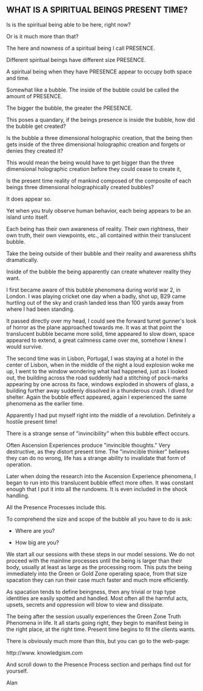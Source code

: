 ## WHAT IS A SPIRITUAL BEINGS PRESENT TIME?

Is is the spiritual being able to be here, right now?

Or is it much more than that?

The here and nowness of a spiritual being I call PRESENCE.

Different spiritual beings have different size PRESENCE.

A spiritual being when they have PRESENCE appear to occupy both space
and time.

Somewhat like a bubble. The inside of the bubble could be called the
amount of PRESENCE.

The bigger the bubble, the greater the PRESENCE.

This poses a quandary, if the beings presence is inside the bubble, how
did the bubble get created?

Is the bubble a three dimensional holographic creation, that the being
then gets inside of the three dimensional holographic creation and
forgets or denies they created it?

This would mean the being would have to get bigger than the three
dimensional holographic creation before they could cease to create it,

Is the present time reality of mankind composed of the composite of each
beings three dimensional holographically created bubbles?

It does appear so.

Yet when you truly observe human behavior, each being appears to be an
island unto itself.

Each being has their own awareness of reality. Their own rightness,
their own truth, their own viewpoints, etc., all contained within their
translucent bubble.

Take the being outside of their bubble and their reality and awareness
shifts dramatically.

Inside of the bubble the being apparently can create whatever reality
they want.

I first became aware of this bubble phenomena during world war 2, in
London. I was playing cricket one day when a badly, shot up, B29 came
hurtling out of the sky and crash landed less than 100 yards away from
where I had been standing.

It passed directly over my head, I could see the forward turret gunner's
look of horror as the plane approached towards me. It was at that point
the translucent bubble became more solid, time appeared to slow down,
space appeared to extend, a great calmness came over me, somehow I knew
I would survive.

The second time was in Lisbon, Portugal, I was staying at a hotel in the
center of Lisbon, when in the middle of the night a loud explosion woke
me up, I went to the window wondering what had happened, just as I
looked out, the building across the road suddenly had a stitching of
pock-marks appearing by one across its face, windows exploded in showers
of glass, a building further away suddenly dissolved in a thunderous
crash. I dived for shelter. Again the bubble effect appeared, again I
experienced the same phenomena as the earlier time.

Apparently I had put myself right into the middle of a revolution.
Definitely a hostile present time!

There is a strange sense of "invincibility" when this bubble effect
occurs.

Often Ascension Experiences produce "invincible thoughts." Very
destructive, as they distort present time. The "invincible thinker"
believes they can do no wrong, life has a strange ability to invalidate
that form of operation.

Later when doing the research into the Ascension Experience phenomena, I
began to run into this translucent bubble effect more often. It was
constant enough that I put it into all the rundowns. It is even included
in the shock handling.

All the Presence Processes include this.

To comprehend the size and scope of the bubble all you have to do is
ask:

- Where are you?

- How big are you?

We start all our sessions with these steps in our model sessions. We do
not proceed with the mainline processes until the being is larger than
their body, usually at least as large as the processing room. This puts
the being immediately into the Green or Gold Zone operating space, from
that size spacation they can run their case much faster and much more
efficiently.

As spacation tends to define beingness, then any trivial or trap type
identities are easily spotted and handled. Most often all the harmful
acts, upsets, secrets and oppression will blow to view and dissipate.

The being after the session usually experiences the Green Zone Truth
Phenomena in life. It all starts going right, they begin to manifest
being in the right place, at the right time. Present time begins to fit
the clients wants.

There is obviously much more than this, but you can go to the web-page:

http://www. knowledgism.com

And scroll down to the Presence Process section and perhaps find out for
yourself.

Alan

